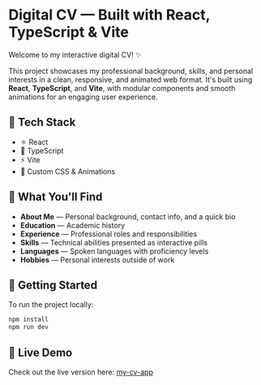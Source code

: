 # Digital CV — Built with React, TypeScript & Vite

Welcome to my interactive digital CV! ✨

This project showcases my professional background, skills, and personal interests in a clean, responsive, and animated web format. It's built using **React**, **TypeScript**, and **Vite**, with modular components and smooth animations for an engaging user experience.

## 🧰 Tech Stack

- ⚛️ React
- 🔷 TypeScript
- ⚡ Vite
- 🎨 Custom CSS & Animations

## 📂 What You'll Find

- **About Me** — Personal background, contact info, and a quick bio
- **Education** — Academic history
- **Experience** — Professional roles and responsibilities
- **Skills** — Technical abilities presented as interactive pills
- **Languages** — Spoken languages with proficiency levels
- **Hobbies** — Personal interests outside of work

## 🚀 Getting Started

To run the project locally:

```bash
npm install
npm run dev
```

## 🔗 Live Demo

Check out the live version here: [my-cv-app](https://my-cv-4664x6i4o-iuliabunescus-projects.vercel.app/experience)
